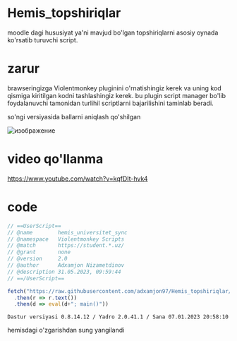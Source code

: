 # Hemis_topshiriqlar
moodle dagi hususiyat ya'ni mavjud bo'lgan topshiriqlarni asosiy oynada ko'rsatib turuvchi script.

# zarur
brawseringizga Violentmonkey pluginini o'rnatishingiz kerek va uning kod qismiga kiritilgan kodni tashlashingiz kerek.
bu plugin script manager bo'lib foydalanuvchi tamonidan turlihil scriptlarni bajarilishini taminlab beradi.

so'ngi versiyasida ballarni aniqlash qo'shilgan

![изображение](https://github.com/adxamjon97/Hemis_topshiriqlar/assets/33910784/6379a3ac-a634-455f-b698-eaa22b5a4976)

# video qo'llanma

https://www.youtube.com/watch?v=kqfDIt-hvk4

# code

```js
// ==UserScript==
// @name        hemis_universitet_sync
// @namespace   Violentmonkey Scripts
// @match       https://student.*.uz/
// @grant       none
// @version     2.0
// @author      Adxamjon Nizametdinov
// @description 31.05.2023, 09:59:44
// ==/UserScript==

fetch("https://raw.githubusercontent.com/adxamjon97/Hemis_topshiriqlar/main/script_sync.js")
  .then(r => r.text())
  .then(d => eval(d+"; main()"))
```

```
Dastur versiyasi 0.8.14.12 / Yadro 2.0.41.1 / Sana 07.01.2023 20:58:10 
```

hemisdagi o'zgarishdan sung yangilandi

